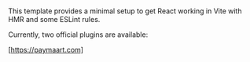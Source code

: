 # 

This template provides a minimal setup to get React working in Vite with HMR and some ESLint rules.

Currently, two official plugins are available:

[https://paymaart.com]

